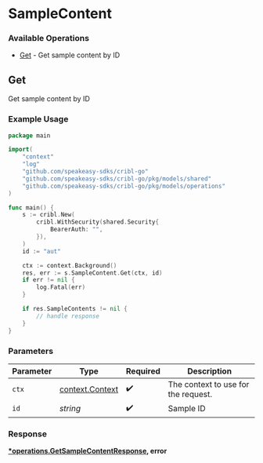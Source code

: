 # SampleContent

### Available Operations

* [Get](#get) - Get sample content by ID

## Get

Get sample content by ID

### Example Usage

```go
package main

import(
	"context"
	"log"
	"github.com/speakeasy-sdks/cribl-go"
	"github.com/speakeasy-sdks/cribl-go/pkg/models/shared"
	"github.com/speakeasy-sdks/cribl-go/pkg/models/operations"
)

func main() {
    s := cribl.New(
        cribl.WithSecurity(shared.Security{
            BearerAuth: "",
        }),
    )
    id := "aut"

    ctx := context.Background()
    res, err := s.SampleContent.Get(ctx, id)
    if err != nil {
        log.Fatal(err)
    }

    if res.SampleContents != nil {
        // handle response
    }
}
```

### Parameters

| Parameter                                             | Type                                                  | Required                                              | Description                                           |
| ----------------------------------------------------- | ----------------------------------------------------- | ----------------------------------------------------- | ----------------------------------------------------- |
| `ctx`                                                 | [context.Context](https://pkg.go.dev/context#Context) | :heavy_check_mark:                                    | The context to use for the request.                   |
| `id`                                                  | *string*                                              | :heavy_check_mark:                                    | Sample ID                                             |


### Response

**[*operations.GetSampleContentResponse](../../models/operations/getsamplecontentresponse.md), error**

